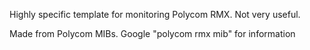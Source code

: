 Highly specific template for monitoring Polycom RMX. Not very useful.

Made from Polycom MIBs. Google "polycom rmx mib" for information
